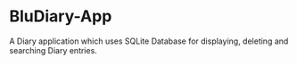 # BluDiary-App
A Diary application which uses SQLite Database for displaying, deleting and searching Diary entries.
